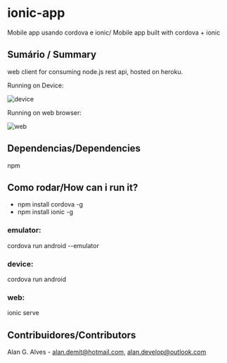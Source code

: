 # ionic-app
Mobile app usando cordova e ionic/ Mobile app built with cordova + ionic
## Sumário / Summary 
web client for consuming node.js rest api, hosted on heroku.


Running on Device:

![device](http://i.imgur.com/yqze6dH.png)

Running on web browser:

![web](http://i.imgur.com/lnSep7O.png)


## Dependencias/Dependencies
npm
## Como rodar/How can i run it?
- npm install cordova -g
- npm install ionic -g
 
### emulator:
cordova run android --emulator
### device:
cordova run android 
### web:
ionic serve

## Contribuidores/Contributors
Alan G. Alves - alan.demit@hotmail.com, alan.develop@outlook.com

 
